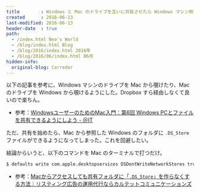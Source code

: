 ```yaml
---
title        : Windows と Mac のドライブを互いに共有させたら Windows マシン側に .DS_Store が作られるようになったので回避方法を。
created      : 2016-06-13
last-modified: 2016-06-13
header-date  : true
path:
  - /index.html Neo's World
  - /blog/index.html Blog
  - /blog/2016/index.html 2016年
  - /blog/2016/06/index.html 06月
hidden-info:
  original-blog: Corredor
---
```


以下の記事を参考に、Windows マシンのドライブを Mac から覗けたり、Mac のドライブを Windows から覗けるようにした。Dropbox すら経由しなくて良いので楽ちん。

- 参考：[WindowsユーザーのためのMac入門：第6回 Windows PCとファイルを共有できるようにしよう - ＠IT](http://www.atmarkit.co.jp/ait/articles/1506/17/news026.html)

ただ、共有を始めたら、Mac から参照した Windows のフォルダに `.DS_Store` ファイルができるようになってしまった。これを回避したい。

結論からいうと、以下のコマンドを Mac のターミナルで打つだけ。

```bash
$ defaults write com.apple.desktopservices DSDontWriteNetworkStores true
```

- 参考：[Macからアクセスしても共有フォルダに「`.DS_Store`」を作らなくする方法｜リスティング広告の運用代行ならカルテットコミュニケーションズ](https://quartet-communications.com/info/topics/12074)
